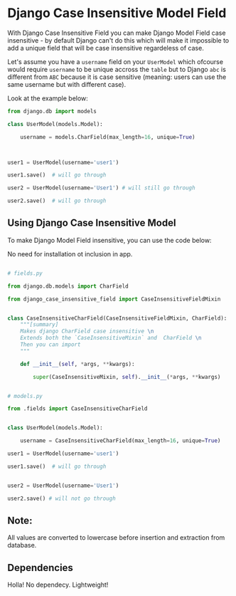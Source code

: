 # Django Case Insensitive Model Field


With Django Case Insensitive Field you can make Django Model Field case insensitive - by default Django can't do this which will make it impossible to add a unique field that will be case insensitive regardeless of case.

Let's assume you have a `username`  field on your `UserModel` which ofcourse would require `username` to be unique accross the `table` but to Django `abc` is different from `ABC` because it is case sensitive (meaning: users can use the same username but with different case).

Look at the example below:

```python
from django.db import models

class UserModel(models.Model):

    username = models.CharField(max_length=16, unique=True)



user1 = UserModel(username='user1')

user1.save()  # will go through

user2 = UserModel(username='User1') # will still go through

user2.save()  # will go through


```



## Using Django Case Insensitive Model

To make Django Model Field insensitive, you can use the code below:

No need for installation ot inclusion in app.


```python

# fields.py

from django.db.models import CharField

from django_case_insensitive_field import CaseInsensitiveFieldMixin


class CaseInsensitiveCharField(CaseInsensitiveFieldMixin, CharField):
    """[summary]
    Makes django CharField case insensitive \n
    Extends both the `CaseInsensitiveMixin` and  CharField \n
    Then you can import 
    """

    def __init__(self, *args, **kwargs):

        super(CaseInsensitiveMixin, self).__init__(*args, **kwargs) 


```

```python

# models.py

from .fields import CaseInsensitiveCharField


class UserModel(models.Model):

    username = CaseInsensitiveCharField(max_length=16, unique=True)

user1 = UserModel(username='user1')

user1.save()  # will go through


user2 = UserModel(username='User1') 

user2.save() # will not go through


```

## Note:

All values are converted to lowercase before insertion and extraction from database.


## Dependencies

Holla! No dependecy. Lightweight!
